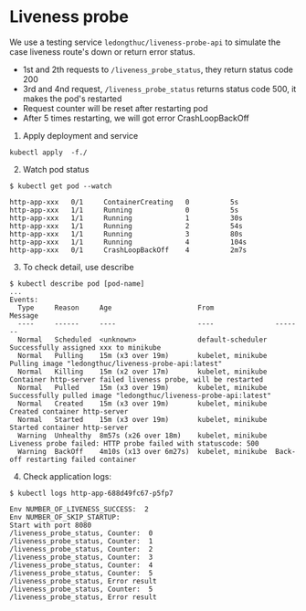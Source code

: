# Liveness probe

We use a testing service `ledongthuc/liveness-probe-api` to simulate the case liveness route's down or return error status.
 - 1st and 2th requests to `/liveness_probe_status`, they return status code 200
 - 3rd and 4nd request, `/liveness_probe_status` returns status code 500, it makes the pod's restarted
 - Request counter will be reset after restarting pod
 - After 5 times restarting, we will got error CrashLoopBackOff

1. Apply deployment and service

```
kubectl apply  -f./
```

2. Watch pod status

```
$ kubectl get pod --watch

http-app-xxx   0/1     ContainerCreating   0          5s
http-app-xxx   1/1     Running             0          5s
http-app-xxx   1/1     Running             1          30s
http-app-xxx   1/1     Running             2          54s
http-app-xxx   1/1     Running             3          80s
http-app-xxx   1/1     Running             4          104s
http-app-xxx   0/1     CrashLoopBackOff    4          2m7s
```

3. To check detail, use describe

```
$ kubectl describe pod [pod-name]
... 
Events:
  Type     Reason     Age                     From               Message
  ----     ------     ----                    ----               -------
  Normal   Scheduled  <unknown>               default-scheduler  Successfully assigned xxx to minikube
  Normal   Pulling    15m (x3 over 19m)       kubelet, minikube  Pulling image "ledongthuc/liveness-probe-api:latest"
  Normal   Killing    15m (x2 over 17m)       kubelet, minikube  Container http-server failed liveness probe, will be restarted
  Normal   Pulled     15m (x3 over 19m)       kubelet, minikube  Successfully pulled image "ledongthuc/liveness-probe-api:latest"
  Normal   Created    15m (x3 over 19m)       kubelet, minikube  Created container http-server
  Normal   Started    15m (x3 over 19m)       kubelet, minikube  Started container http-server
  Warning  Unhealthy  8m57s (x26 over 18m)    kubelet, minikube  Liveness probe failed: HTTP probe failed with statuscode: 500
  Warning  BackOff    4m10s (x13 over 6m27s)  kubelet, minikube  Back-off restarting failed container
```

4. Check application logs:

```
$ kubectl logs http-app-688d49fc67-p5fp7

Env NUMBER_OF_LIVENESS_SUCCESS:  2
Env NUMBER_OF_SKIP_STARTUP:
Start with port 8080
/liveness_probe_status, Counter:  0
/liveness_probe_status, Counter:  1
/liveness_probe_status, Counter:  2
/liveness_probe_status, Counter:  3
/liveness_probe_status, Counter:  4
/liveness_probe_status, Counter:  5
/liveness_probe_status, Error result
/liveness_probe_status, Counter:  5
/liveness_probe_status, Error result
